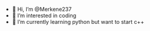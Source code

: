 - 👋 Hi, I’m @Merkene237
- 👀 I’m interested in coding
- 🌱 I’m currently learning python but want to start c++


<!---
Merkene237/Merkene237 is a ✨ special ✨ repository because its `README.md` (this file) appears on your GitHub profile.
You can click the Preview link to take a look at your changes.
--->
